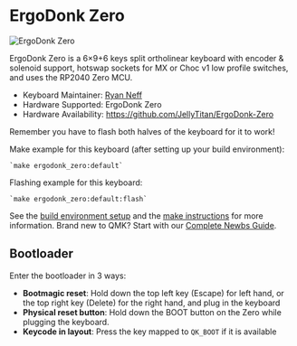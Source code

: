 # ErgoDonk Zero

![ErgoDonk Zero](https://raw.githubusercontent.com/JellyTitan/ErgoDonk-Zero/main/images/v0.1_hero.JPG)

ErgoDonk Zero is a 6×9+6 keys split ortholinear keyboard with encoder & solenoid
 support, hotswap sockets for MX or Choc v1 low profile switches, and uses the 
 RP2040 Zero MCU.

* Keyboard Maintainer: [Ryan Neff](https://github.com/JellyTitan)
* Hardware Supported: ErgoDonk Zero
* Hardware Availability: https://github.com/JellyTitan/ErgoDonk-Zero

Remember you have to flash both halves of the keyboard for it to work!

Make example for this keyboard (after setting up your build environment):

    `make ergodonk_zero:default`

Flashing example for this keyboard:

    `make ergodonk_zero:default:flash`

See the [build environment setup](https://docs.qmk.fm/#/getting_started_build_tools) and the [make instructions](https://docs.qmk.fm/#/getting_started_make_guide) for more information. Brand new to QMK? Start with our [Complete Newbs Guide](https://docs.qmk.fm/#/newbs).

## Bootloader

Enter the bootloader in 3 ways:

* **Bootmagic reset**: Hold down the top left key (Escape) for left hand, or the top right key (Delete) for the right hand, and plug in the keyboard
* **Physical reset button**: Hold down the BOOT button on the Zero while plugging the keyboard.
* **Keycode in layout**: Press the key mapped to `QK_BOOT` if it is available
